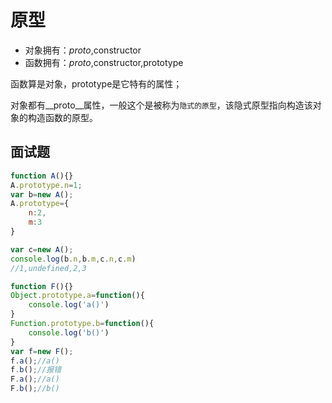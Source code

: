 # 原型

- 对象拥有：_proto_,constructor
- 函数拥有：_proto_,constructor,prototype

函数算是对象，prototype是它特有的属性；

对象都有__proto__属性，一般这个是被称为`隐式的原型`，该隐式原型指向构造该对象的构造函数的原型。



## 面试题


```js
function A(){}
A.prototype.n=1;
var b=new A();
A.prototype={
    n:2,
    m:3
}

var c=new A();
console.log(b.n,b.m,c.n,c.m)
//1,undefined,2,3
```

```js
function F(){}
Object.prototype.a=function(){
    console.log('a()')
}
Function.prototype.b=function(){
    console.log('b()')
}
var f=new F();
f.a();//a()
f.b();//报错
F.a();//a()
F.b();//b()

```